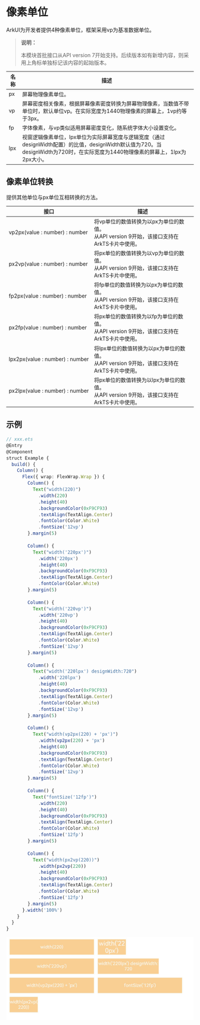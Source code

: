# 像素单位

ArkUI为开发者提供4种像素单位，框架采用vp为基准数据单位。

>  **说明：**
>
>  本模块首批接口从API version 7开始支持。后续版本如有新增内容，则采用上角标单独标记该内容的起始版本。


| 名称   | 描述                                       |
| ---- | ---------------------------------------- |
| px   | 屏幕物理像素单位。                                |
| vp   | 屏幕密度相关像素，根据屏幕像素密度转换为屏幕物理像素，当数值不带单位时，默认单位vp。在实际宽度为1440物理像素的屏幕上，1vp约等于3px。 |
| fp   | 字体像素，与vp类似适用屏幕密度变化，随系统字体大小设置变化。          |
| lpx  | 视窗逻辑像素单位，lpx单位为实际屏幕宽度与逻辑宽度（通过designWidth配置）的比值，designWidth默认值为720。当designWidth为720时，在实际宽度为1440物理像素的屏幕上，1lpx为2px大小。 |


## 像素单位转换

提供其他单位与px单位互相转换的方法。

| 接口                                       | 描述                                       |
| ---------------------------------------- | ---------------------------------------- |
| vp2px(value&nbsp;:&nbsp;number)&nbsp;:&nbsp;number | 将vp单位的数值转换为以px为单位的数值。<br/>从API version 9开始，该接口支持在ArkTS卡片中使用。 |
| px2vp(value&nbsp;:&nbsp;number)&nbsp;:&nbsp;number | 将px单位的数值转换为以vp为单位的数值。<br/>从API version 9开始，该接口支持在ArkTS卡片中使用。 |
| fp2px(value&nbsp;:&nbsp;number)&nbsp;:&nbsp;number | 将fp单位的数值转换为以px为单位的数值。<br/>从API version 9开始，该接口支持在ArkTS卡片中使用。 |
| px2fp(value&nbsp;:&nbsp;number)&nbsp;:&nbsp;number | 将px单位的数值转换为以fp为单位的数值。<br/>从API version 9开始，该接口支持在ArkTS卡片中使用。 |
| lpx2px(value&nbsp;:&nbsp;number)&nbsp;:&nbsp;number | 将lpx单位的数值转换为以px为单位的数值。<br/>从API version 9开始，该接口支持在ArkTS卡片中使用。 |
| px2lpx(value&nbsp;:&nbsp;number)&nbsp;:&nbsp;number | 将px单位的数值转换为以lpx为单位的数值。<br/>从API version 9开始，该接口支持在ArkTS卡片中使用。 |


## 示例

```ts
// xxx.ets
@Entry
@Component
struct Example {
  build() {
    Column() {
      Flex({ wrap: FlexWrap.Wrap }) {
        Column() {
          Text("width(220)")
            .width(220)
            .height(40)
            .backgroundColor(0xF9CF93)
            .textAlign(TextAlign.Center)
            .fontColor(Color.White)
            .fontSize('12vp')
        }.margin(5)

        Column() {
          Text("width('220px')")
            .width('220px')
            .height(40)
            .backgroundColor(0xF9CF93)
            .textAlign(TextAlign.Center)
            .fontColor(Color.White)
        }.margin(5)

        Column() {
          Text("width('220vp')")
            .width('220vp')
            .height(40)
            .backgroundColor(0xF9CF93)
            .textAlign(TextAlign.Center)
            .fontColor(Color.White)
            .fontSize('12vp')
        }.margin(5)

        Column() {
          Text("width('220lpx') designWidth:720")
            .width('220lpx')
            .height(40)
            .backgroundColor(0xF9CF93)
            .textAlign(TextAlign.Center)
            .fontColor(Color.White)
            .fontSize('12vp')
        }.margin(5)

        Column() {
          Text("width(vp2px(220) + 'px')")
            .width(vp2px(220) + 'px')
            .height(40)
            .backgroundColor(0xF9CF93)
            .textAlign(TextAlign.Center)
            .fontColor(Color.White)
            .fontSize('12vp')
        }.margin(5)

        Column() {
          Text("fontSize('12fp')")
            .width(220)
            .height(40)
            .backgroundColor(0xF9CF93)
            .textAlign(TextAlign.Center)
            .fontColor(Color.White)
            .fontSize('12fp')
        }.margin(5)

        Column() {
          Text("width(px2vp(220))")
            .width(px2vp(220))
            .height(40)
            .backgroundColor(0xF9CF93)
            .textAlign(TextAlign.Center)
            .fontColor(Color.White)
            .fontSize('12fp')
        }.margin(5)
      }.width('100%')
    }
  }
}
```

![zh-cn_image_0000001169582302](figures/zh-cn_image_0000001169582302.png)

